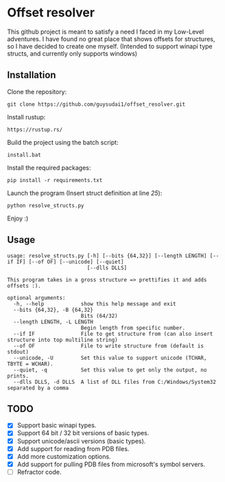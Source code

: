 # Offset resolver
This github project is meant to satisfy a need I faced in my Low-Level adventures. I have found no great place that shows offsets for structures, so I have decided to create one myself. (Intended to support winapi type structs, and currently only supports windows)

## Installation
Clone the repository:
```
git clone https://github.com/guysudai1/offset_resolver.git
```
Install rustup:
```
https://rustup.rs/
```
Build the project using the batch script:
```
install.bat
```
Install the required packages:
```
pip install -r requirements.txt
```
Launch the program (Insert struct definition at line *25*):
```
python resolve_structs.py
```
Enjoy :)

## Usage
```
usage: resolve_structs.py [-h] [--bits {64,32}] [--length LENGTH] [--if IF] [--of OF] [--unicode] [--quiet]
                          [--dlls DLLS]

This program takes in a gross structure => prettifies it and adds offsets :).

optional arguments:
  -h, --help            show this help message and exit
  --bits {64,32}, -B {64,32}
                        Bits (64/32)
  --length LENGTH, -L LENGTH
                        Begin length from specific number.
  --if IF               File to get structure from (can also insert structure into top multiline string)
  --of OF               File to write structure from (default is stdout)
  --unicode, -U         Set this value to support unicode (TCHAR, TBYTE = WCHAR).
  --quiet, -q           Set this value to get only the output, no prints.
  --dlls DLLS, -d DLLS  A list of DLL files from C:/Windows/System32 separated by a comma
```


## TODO
- [x] Support basic winapi types.
- [x] Support 64 bit / 32 bit versions of basic types.
- [x] Support unicode/ascii versions (basic types).
- [x] Add support for reading from PDB files.
- [x] Add more customization options.
- [x] Add support for pulling PDB files from microsoft's symbol servers.
- [ ] Refractor code.
